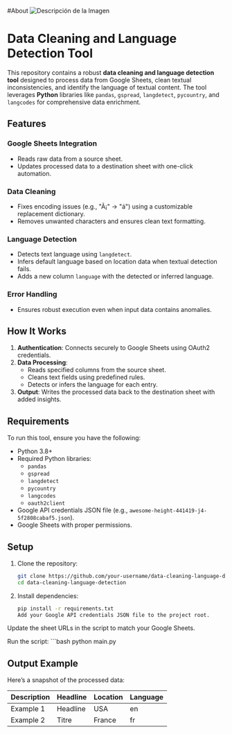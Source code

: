 #About
  ![Descripción de la Imagen]((https://github.com/Jorgejfp/Clean_Data/blob/main/assets/Clean_Data.png)?raw=true) 
# Data Cleaning and Language Detection Tool

This repository contains a robust **data cleaning and language detection tool** designed to process data from Google Sheets, clean textual inconsistencies, and identify the language of textual content. The tool leverages **Python** libraries like `pandas`, `gspread`, `langdetect`, `pycountry`, and `langcodes` for comprehensive data enrichment.

## Features

### Google Sheets Integration
- Reads raw data from a source sheet.
- Updates processed data to a destination sheet with one-click automation.

### Data Cleaning
- Fixes encoding issues (e.g., "Ã¡" → "á") using a customizable replacement dictionary.
- Removes unwanted characters and ensures clean text formatting.

### Language Detection
- Detects text language using `langdetect`.
- Infers default language based on location data when textual detection fails.
- Adds a new column `language` with the detected or inferred language.

### Error Handling
- Ensures robust execution even when input data contains anomalies.

## How It Works

1. **Authentication**: Connects securely to Google Sheets using OAuth2 credentials.
2. **Data Processing**:
   - Reads specified columns from the source sheet.
   - Cleans text fields using predefined rules.
   - Detects or infers the language for each entry.
3. **Output**: Writes the processed data back to the destination sheet with added insights.

## Requirements

To run this tool, ensure you have the following:

- Python 3.8+
- Required Python libraries:
  - `pandas`
  - `gspread`
  - `langdetect`
  - `pycountry`
  - `langcodes`
  - `oauth2client`
- Google API credentials JSON file (e.g., `awesome-height-441419-j4-5f2808cabaf5.json`).
- Google Sheets with proper permissions.

## Setup

1. Clone the repository:
   ```bash
   git clone https://github.com/your-username/data-cleaning-language-detection.git
   cd data-cleaning-language-detection

2. Install dependencies:
    ````bash
    pip install -r requirements.txt
    Add your Google API credentials JSON file to the project root.

Update the sheet URLs in the script to match your Google Sheets.

Run the script:
    ```bash
    python main.py
    
## Output Example

Here’s a snapshot of the processed data:

| Description | Headline | Location | Language |
|-------------|----------|----------|----------|
| Example 1   | Headline | USA      | en       |
| Example 2   | Titre    | France   | fr       |

